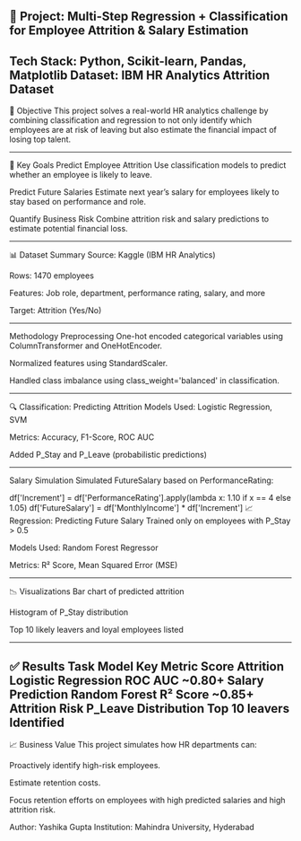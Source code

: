 
📂 Project: Multi-Step Regression + Classification for Employee Attrition & Salary Estimation
--------------------------------------------------------------------------------------------------------------------------------------------

Tech Stack: Python, Scikit-learn, Pandas, Matplotlib
Dataset: IBM HR Analytics Attrition Dataset
--------------------------------------------------------------------------------------------------------------------------------------------
📌 Objective
This project solves a real-world HR analytics challenge by combining classification and regression to not only identify which employees
are at risk of leaving but also estimate the financial impact of losing top talent.

--------------------------------------------------------------------------------------------------------------------------------------------

🎯 Key Goals
Predict Employee Attrition
Use classification models to predict whether an employee is likely to leave.

Predict Future Salaries
Estimate next year’s salary for employees likely to stay based on performance and role.

Quantify Business Risk
Combine attrition risk and salary predictions to estimate potential financial loss.

--------------------------------------------------------------------------------------------------------------------------------------------

📊 Dataset Summary
Source: Kaggle (IBM HR Analytics)

Rows: 1470 employees

Features: Job role, department, performance rating, salary, and more

Target: Attrition (Yes/No)

--------------------------------------------------------------------------------------------------------------------------------------------

  Methodology
 Preprocessing
One-hot encoded categorical variables using ColumnTransformer and OneHotEncoder.

Normalized features using StandardScaler.

Handled class imbalance using class_weight='balanced' in classification.

--------------------------------------------------------------------------------------------------------------------------------------------

🔍 Classification: Predicting Attrition
Models Used: Logistic Regression, SVM

Metrics: Accuracy, F1-Score, ROC AUC

Added P_Stay and P_Leave (probabilistic predictions)

--------------------------------------------------------------------------------------------------------------------------------------------

 Salary Simulation
Simulated FutureSalary based on PerformanceRating:


df['Increment'] = df['PerformanceRating'].apply(lambda x: 1.10 if x == 4 else 1.05)
df['FutureSalary'] = df['MonthlyIncome'] * df['Increment']
📈 Regression: Predicting Future Salary
Trained only on employees with P_Stay > 0.5

Models Used: Random Forest Regressor

Metrics: R² Score, Mean Squared Error (MSE)

--------------------------------------------------------------------------------------------------------------------------------------------

📉 Visualizations
Bar chart of predicted attrition

Histogram of P_Stay distribution

Top 10 likely leavers and loyal employees listed

--------------------------------------------------------------------------------------------------------------------------------------------

✅ Results
Task	Model	Key Metric	Score
Attrition	Logistic Regression	ROC AUC	~0.80+
Salary Prediction	Random Forest	R² Score	~0.85+
Attrition Risk	P_Leave Distribution	Top 10 leavers	Identified
--------------------------------------------------------------------------------------------------------------------------------------------

📈 Business Value
This project simulates how HR departments can:

Proactively identify high-risk employees.

Estimate retention costs.

Focus retention efforts on employees with high predicted salaries and high attrition risk.

Author: Yashika Gupta
Institution: Mahindra University, Hyderabad
